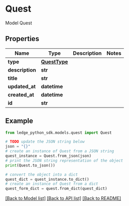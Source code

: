 # Quest

Model Quest

## Properties

Name | Type | Description | Notes
------------ | ------------- | ------------- | -------------
**type** | [**QuestType**](QuestType.md) |  | 
**description** | **str** |  | 
**title** | **str** |  | 
**updated_at** | **datetime** |  | 
**created_at** | **datetime** |  | 
**id** | **str** |  | 

## Example

```python
from ledge_python_sdk.models.quest import Quest

# TODO update the JSON string below
json = "{}"
# create an instance of Quest from a JSON string
quest_instance = Quest.from_json(json)
# print the JSON string representation of the object
print(Quest.to_json())

# convert the object into a dict
quest_dict = quest_instance.to_dict()
# create an instance of Quest from a dict
quest_form_dict = quest.from_dict(quest_dict)
```
[[Back to Model list]](../README.md#documentation-for-models) [[Back to API list]](../README.md#documentation-for-api-endpoints) [[Back to README]](../README.md)



